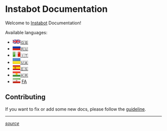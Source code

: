 # Instabot Documentation

Welcome to [Instabot](https://github.com/instagrambot/) Documentation! 

Available languages:
 * ![English language](img/gb.png)[🇬🇧](en/README.md) 
 * ![russia language](img/ru.png)[🇷🇺](ru/README.md) 
 * ![italy language](img/it.png)[🇮🇹](it/README.md) 
 * ![ukraine language](img/uk.jpg)[🇺🇦](ukr/README.md) 
 * ![es language](img/es.png)[🇪🇸](es/README.md) 
 * ![kurd language](img/kr.jpg)[🇰🇷](kr/README.md) 
 * ![farsi language](img/fa.jpg) [FA](fa/README.md)



## Contributing

If you want to fix or add some new docs, please follow the [guideline](https://github.com/instagrambot/docs/blob/master/CONTRIBUTING.md).

___
[*source*](https://github.com/instagrambot/docs/)
